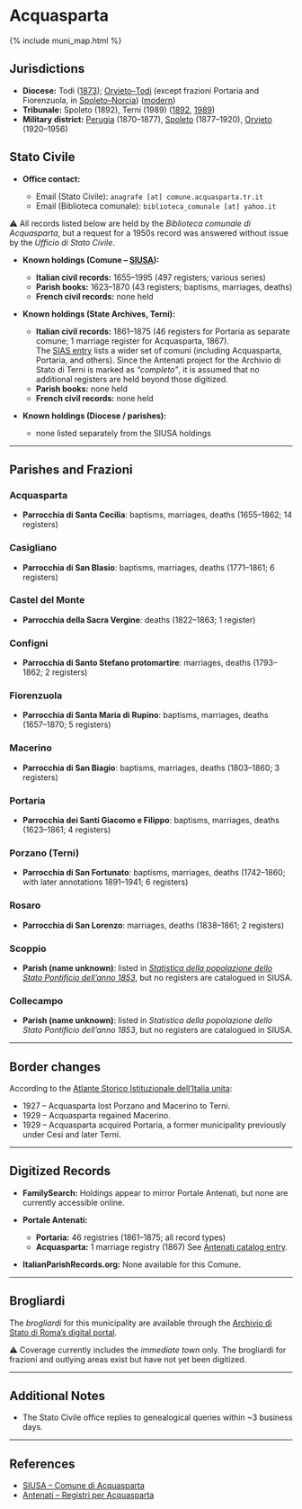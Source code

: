 # Acquasparta

{% include muni_map.html %}

## Jurisdictions

* **Diocese:** Todi ([1873](https://www.google.it/books/edition/Il_libro_de_comuni_del_Regno_d_Italia_co/WF9mfeJJcDEC?gbpv=1)); [Orvieto–Todi](../dio/orvieto_todi.md) (except frazioni Portaria and Fiorenzuola, in [Spoleto–Norcia](../dio/spoleto.md)) ([modern](https://www.chiesacattolica.it/annuario-cei/ricerca-parrocchie/))
* **Tribunale:** Spoleto (1892), Terni (1989) ([1892](https://www.google.it/books/edition/Bollettino_ufficiale_del_Ministero_di_gr/kRXd4t5fK-0C?hl=en&gbpv=1&pg=PA457&printsec=frontcover), [1989](https://www.google.it/books/edition/Gazzetta_ufficiale_della_Repubblica_ital/-Z6nogg-qMQC?hl=en&gbpv=1&pg=RA8-PA38&printsec=frontcover))
* **Military district:** [Perugia](../mil/perugia.md) (1870–1877), [Spoleto](../mil/spoleto.md) (1877–1920), [Orvieto](../mil/spoleto.md) (1920–1956)

## Stato Civile

* **Office contact:**

  * Email (Stato Civile): `anagrafe [at] comune.acquasparta.tr.it`
  * Email (Biblioteca comunale): `biblioteca_comunale [at] yahoo.it`  
  
⚠️ All records listed below are held by the *Biblioteca comunale di Acquasparta*, but a request for a 1950s record was answered without issue by the *Ufficio di Stato Civile*.

* **Known holdings (Comune – [SIUSA](https://siusa-archivi.cultura.gov.it/cgi-bin/siusa/pagina.pl?TipoPag=comparc&Chiave=267025)):**

  * **Italian civil records:** 1655–1995 (497 registers; various series)
  * **Parish books:** 1623–1870 (43 registers; baptisms, marriages, deaths)
  * **French civil records:** none held

* **Known holdings (State Archives, Terni):**
  * **Italian civil records:** 1861–1875 (46 registers for Portaria as separate comune; 1 marriage register for Acquasparta, 1867).  
  The [SIAS entry](https://sias-archivi.cultura.gov.it/cgi-bin/pagina.pl?TipoPag=comparc&Chiave=512675&RicProgetto=as%2dterni) lists a wider set of comuni (including Acquasparta, Portaria, and others). Since the Antenati project for the Archivio di Stato di Terni is marked as *“completo”*, it is assumed that no additional registers are held beyond those digitized.
  * **Parish books:** none held
  * **French civil records:** none held

* **Known holdings (Diocese / parishes):**

  * none listed separately from the SIUSA holdings

---

## Parishes and Frazioni

### Acquasparta

* **Parrocchia di Santa Cecilia**: baptisms, marriages, deaths (1655–1862; 14 registers)

### Casigliano

* **Parrocchia di San Blasio**: baptisms, marriages, deaths (1771–1861; 6 registers)

### Castel del Monte

* **Parrocchia della Sacra Vergine**: deaths (1822–1863; 1 register)

### Configni

* **Parrocchia di Santo Stefano protomartire**: marriages, deaths (1793–1862; 2 registers)

### Fiorenzuola

* **Parrocchia di Santa Maria di Rupino**: baptisms, marriages, deaths (1657–1870; 5 registers)

### Macerino

* **Parrocchia di San Biagio**: baptisms, marriages, deaths (1803–1860; 3 registers)

### Portaria

* **Parrocchia dei Santi Giacomo e Filippo**: baptisms, marriages, deaths (1623–1861; 4 registers)

### Porzano (Terni)

* **Parrocchia di San Fortunato**: baptisms, marriages, deaths (1742–1860; with later annotations 1891–1941; 6 registers)

### Rosaro

* **Parrocchia di San Lorenzo**: marriages, deaths (1838–1861; 2 registers)

### Scoppio

* **Parish (name unknown)**: listed in *[Statistica della popolazione dello Stato Pontificio dell’anno 1853](https://www.google.it/books/edition/Statistics_della_popolazione_dello_Stato/v6dCAQAAMAAJ)*, but no registers are catalogued in SIUSA.

### Collecampo

* **Parish (name unknown)**: listed in *Statistica della popolazione dello Stato Pontificio dell’anno 1853*, but no registers are catalogued in SIUSA.

---

## Border changes

According to the [Atlante Storico Istituzionale dell’Italia unita](http://dati.san.beniculturali.it/asi/local/detail.html?UA05130):

* 1927 – Acquasparta lost Porzano and Macerino to Terni.
* 1929 – Acquasparta regained Macerino.
* 1929 – Acquasparta acquired Portaria, a former municipality previously under Cesi and later Terni.

---

## Digitized Records

* **FamilySearch:**
  Holdings appear to mirror Portale Antenati, but none are currently accessible online.

* **Portale Antenati:**

  * **Portaria:** 46 registries (1861–1875; all record types)
  * **Acquasparta:** 1 marriage registry (1867)
    See [Antenati catalog entry](https://antenati.cultura.gov.it/search-registry/?localita=Acquasparta).

* **ItalianParishRecords.org:**
  None available for this Comune.

---

## Brogliardi

The *brogliardi* for this municipality are available through the [Archivio di Stato di Roma’s digital portal](https://imagoarchiviodistatoroma.cultura.gov.it/Gregoriano/s_brogliardi.php?Provincia=Spoleto&Denominazione=Acquasparta).

⚠️ Coverage currently includes the *immediate town* only. The brogliardi for frazioni and outlying areas exist but have not yet been digitized.

---

## Additional Notes

* The Stato Civile office replies to genealogical queries within \~3 business days.

---

## References

* [SIUSA – Comune di Acquasparta](https://siusa-archivi.cultura.gov.it/cgi-bin/siusa/pagina.pl?TipoPag=comparc&Chiave=267025)
* [Antenati – Registri per Acquasparta](https://antenati.cultura.gov.it/search-registry/?localita=Acquasparta)
